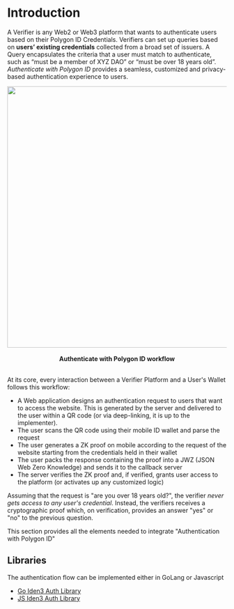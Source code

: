 # Introduction

A Verifier is any Web2 or Web3 platform that wants to authenticate users based on their Polygon ID Credentials. Verifiers can set up queries based on **users’ existing credentials** collected from a broad set of issuers. A Query encapsulates the criteria that a user must match to authenticate, such as “must be a member of XYZ DAO” or “must be over 18 years old”. *Authenticate with Polygon ID* provides a seamless, customized and privacy-based authentication experience to users.

<div align="center">
<img src= "../../../imgs/login.png" align="center" width="600"/>
<div align="center"><span style="font-size: 14px;">
<br>
<b> Authenticate with Polygon ID workflow </b></div>
<br>
</div>

At its core, every interaction between a Verifier Platform and a User's Wallet follows this workflow:

- A Web application designs an authentication request to users that want to access the website. This is generated by the server and delivered to the user within a QR code (or via deep-linking, it is up to the implementer).
- The user scans the QR code using their mobile ID wallet and parse the request
- The user generates a ZK proof on mobile according to the request of the website starting from the credentials held in their wallet
- The user packs the response containing the proof into a JWZ (JSON Web Zero Knowledge) and sends it to the callback server
- The server verifies the ZK proof and, if verified, grants user access to the platform (or activates up any customized logic)

Assuming that the request is "are you over 18 years old?", the verifier *never gets access to any user's credential*. Instead, the verifiers receives a cryptographic proof which, on verification, provides an answer "yes" or "no" to the previous question. 

This section provides all the elements needed to integrate "Authentication with Polygon ID"

## Libraries

The authentication flow can be implemented either in GoLang or Javascript

- [Go Iden3 Auth Library](https://github.com/iden3/go-iden3-auth)
- [JS Iden3 Auth Library](https://github.com/iden3/js-iden3-auth)
